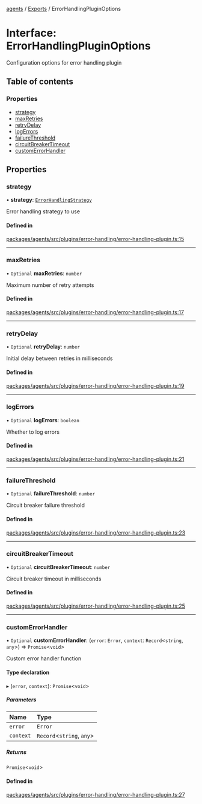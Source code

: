 <!-- 
 ⚠️  AUTO-GENERATED FILE - DO NOT EDIT MANUALLY
 This file is automatically generated by scripts/docs-generator.js
 To make changes, edit the source TypeScript files or update the generator script
-->

[agents](../../) / [Exports](../modules) / ErrorHandlingPluginOptions

# Interface: ErrorHandlingPluginOptions

Configuration options for error handling plugin

## Table of contents

### Properties

- [strategy](ErrorHandlingPluginOptions#strategy)
- [maxRetries](ErrorHandlingPluginOptions#maxretries)
- [retryDelay](ErrorHandlingPluginOptions#retrydelay)
- [logErrors](ErrorHandlingPluginOptions#logerrors)
- [failureThreshold](ErrorHandlingPluginOptions#failurethreshold)
- [circuitBreakerTimeout](ErrorHandlingPluginOptions#circuitbreakertimeout)
- [customErrorHandler](ErrorHandlingPluginOptions#customerrorhandler)

## Properties

### strategy

• **strategy**: [`ErrorHandlingStrategy`](../modules#errorhandlingstrategy)

Error handling strategy to use

#### Defined in

[packages/agents/src/plugins/error-handling/error-handling-plugin.ts:15](https://github.com/woojubb/robota/blob/411e4a15f65b96ceeb9a966ecfd26b5a6b3b568b/packages/agents/src/plugins/error-handling/error-handling-plugin.ts#L15)

___

### maxRetries

• `Optional` **maxRetries**: `number`

Maximum number of retry attempts

#### Defined in

[packages/agents/src/plugins/error-handling/error-handling-plugin.ts:17](https://github.com/woojubb/robota/blob/411e4a15f65b96ceeb9a966ecfd26b5a6b3b568b/packages/agents/src/plugins/error-handling/error-handling-plugin.ts#L17)

___

### retryDelay

• `Optional` **retryDelay**: `number`

Initial delay between retries in milliseconds

#### Defined in

[packages/agents/src/plugins/error-handling/error-handling-plugin.ts:19](https://github.com/woojubb/robota/blob/411e4a15f65b96ceeb9a966ecfd26b5a6b3b568b/packages/agents/src/plugins/error-handling/error-handling-plugin.ts#L19)

___

### logErrors

• `Optional` **logErrors**: `boolean`

Whether to log errors

#### Defined in

[packages/agents/src/plugins/error-handling/error-handling-plugin.ts:21](https://github.com/woojubb/robota/blob/411e4a15f65b96ceeb9a966ecfd26b5a6b3b568b/packages/agents/src/plugins/error-handling/error-handling-plugin.ts#L21)

___

### failureThreshold

• `Optional` **failureThreshold**: `number`

Circuit breaker failure threshold

#### Defined in

[packages/agents/src/plugins/error-handling/error-handling-plugin.ts:23](https://github.com/woojubb/robota/blob/411e4a15f65b96ceeb9a966ecfd26b5a6b3b568b/packages/agents/src/plugins/error-handling/error-handling-plugin.ts#L23)

___

### circuitBreakerTimeout

• `Optional` **circuitBreakerTimeout**: `number`

Circuit breaker timeout in milliseconds

#### Defined in

[packages/agents/src/plugins/error-handling/error-handling-plugin.ts:25](https://github.com/woojubb/robota/blob/411e4a15f65b96ceeb9a966ecfd26b5a6b3b568b/packages/agents/src/plugins/error-handling/error-handling-plugin.ts#L25)

___

### customErrorHandler

• `Optional` **customErrorHandler**: (`error`: `Error`, `context`: `Record`\<`string`, `any`\>) => `Promise`\<`void`\>

Custom error handler function

#### Type declaration

▸ (`error`, `context`): `Promise`\<`void`\>

##### Parameters

| Name | Type |
| :------ | :------ |
| `error` | `Error` |
| `context` | `Record`\<`string`, `any`\> |

##### Returns

`Promise`\<`void`\>

#### Defined in

[packages/agents/src/plugins/error-handling/error-handling-plugin.ts:27](https://github.com/woojubb/robota/blob/411e4a15f65b96ceeb9a966ecfd26b5a6b3b568b/packages/agents/src/plugins/error-handling/error-handling-plugin.ts#L27)
